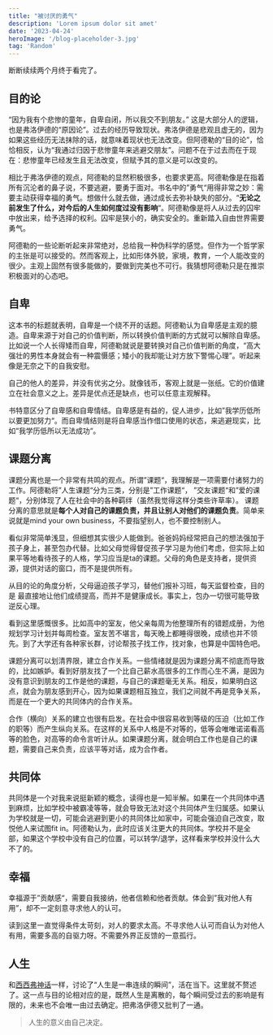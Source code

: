 ```yaml
---
title: "被讨厌的勇气"
description: 'Lorem ipsum dolor sit amet'
date: '2023-04-24'
heroImage: '/blog-placeholder-3.jpg'
tag: 'Random'
---
```



断断续续两个月终于看完了。

## 目的论
“因为我有个悲惨的童年，自卑自闭，所以我交不到朋友。” 这是大部分人的逻辑，也是弗洛伊德的“原因论”。过去的经历导致现状。弗洛伊德是悲观且虚无的，因为如果这些经历无法抹除的话，就意味着现状也无法改变。但阿德勒的“目的论”，恰恰相反，认为“我通过归因于悲惨童年来逃避交朋友”。问题不在于过去而在于现在：悲惨童年已经发生且无法改变，但赋予其的意义是可以改变的。

相比于弗洛伊德的观点，阿德勒的显然积极很多，也要求更高。阿德勒像是在指着所有沉沦者的鼻子说，不要逃避，要勇于面对。书名中的”勇气“用得非常之妙：需要主动获得幸福的勇气。想做什么就去做，通过成长去弥补缺失的部分。“**无论之前发生了什么，对今后的人生如何度过没有影响**“。阿德勒像是将人从过去的囚牢中放出来，给予选择的权利。囚牢是狭小的，确实安全的。重新踏入自由世界需要勇气。

阿德勒的一些论断听起来非常绝对，总给我一种伪科学的感觉。但作为一个哲学家的主张是可以接受的。然而客观上，比如形体外貌，家境，教育，一个人能改变的很少。主观上固然有很多能做的，要做到完美也不可行。我猜想阿德勒只是在推崇积极面对的心态吧。


## 自卑
这本书的标题就表明，自卑是一个绕不开的话题。阿德勒认为自卑感是主观的臆造。自卑来源于对自己的价值判断，所以转换价值判断的方式就可以解除自卑感。比如说一个人长得矮而自卑，阿德勒就说是要转换对自己价值判断的角度，“高大强壮的男性本身就会有一种震慑感；矮小的我却能让对方放下警惕心理”。听起来像是无奈之下的自我安慰。

自己的他人的差异，并没有优劣之分。就像钱币，客观上就是一张纸。它的价值建立在社会意义之上。差异是优点还是缺点，也可以任意主观解释。

书特意区分了自卑感和自卑情结。自卑感是有益的，促人进步，比如”我学历低所以要更加努力“。而自卑情结则是将自卑感当作借口使用的状态，来逃避现实，比如“我学历低所以无法成功“。



## 课题分离
课题分离也是一个非常有共鸣的观点。所谓”课题“，我理解是一项需要付诸努力的工作。阿德勒将”人生课题“分为三类，分别是”工作课题“， ”交友课题“和”爱的课题“，分别体现了人在社会中的各种羁绊（虽然我觉得这样分类些许草率）。
课题分离的意思就是**每个人对自己的课题负责，并且让别人对他们的课题负责**。简单来说就是mind your own business，不要指望别人，也不要控制别人。

看似非常简单浅显，但细想其实很少人能做到。爸爸妈妈经常把自己的想法强加于孩子身上，甚至包办代替。比如父母觉得督促孩子学习是为他们考虑，但实际上如果平等地看待孩子的人格，学习应当是ta的课题。父母的角色是支持者，提供资源，提供对话的窗口，而不是提供所有。

从目的论的角度分析，父母逼迫孩子学习，替他们报补习班，每天监督检查，目的是
最直接地让他们成绩提高，而并不是健康成长。事实上，包办一切很可能导致逆反心理。

看到这里感慨很多。比如高中的室友，他父亲每周为他整理所有的错题成册，为他规划学习计划并每周检查。室友苦不堪言，每天晚上都睡得很晚，成绩也并不领先。到了大学还有各种家长群，讨论帮孩子找工作，找对象，也算是中国特色吧。

课题分离可以划清界限，建立合作关系。一些情绪就是因为课题分离不彻底而导致的，比如嫉妒。看到好朋友找了一个比自己薪水高很多的工作而心生不满，是因为没有意识到朋友的工作是他的课题，与自己的课题毫无关系。相反，如果明白这点，就会为朋友感到开心，因为如果课题相互独立，我们之间就不再是竞争关系，而是在一个更大的共同体内的合作关系。

合作（横向）关系的建立也很有启发。在社会中很容易收到等级的压迫（比如工作的职等）而产生纵向关系。在这样的关系中人格是不对等的，低等会唯唯诺诺看高等的脸色，对高等的命令言听计从。如果课题分离，就会明白工作也是自己的课题，需要自己来负责，应该平等对话，成为合作者。


## 共同体

共同体是一个对我来说挺新颖的概念，读得也是一知半解。如果在一个共同体中遇到麻烦，比如学校中被霸凌等等，就会导致无法对这个共同体产生归属感。如果认为学校就是一切，可能会逃避到更小的共同体比如家中，可能会强迫自己改变，取悦他人来试图fit in。阿德勒认为，此时应该关注更大的共同体。学校并不是全部，如果这个学校中没有自己的位置，可以转学/退学，这样看来学校并没什么大不了的。

## 幸福
幸福源于”贡献感“，需要自我接纳，他者信赖和他者贡献。体会到”我对他人有用”，却不一定刻意寻求他人的认可。

读到这里一直觉得条件太苛刻，对人的要求太高。不寻求他人认可而自认为对他人有用，需要多高的自驱力呀。不需要外界正反馈的一意孤行。

## 人生
和[西西弗神话](./2022-08-26-Sysif)一样，讨论了“人生是一串连续的瞬间”，活在当下。这里就不赘述了。这一点与目的论相对应的是，既然人生是离散的，每个瞬间受过去的影响是有限的，未来也不会唯一由过去确定。把弗洛伊德又批判了一通。

> 人生的意义由自己决定。







